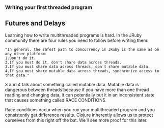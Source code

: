 ### Writing your first threaded program

## Futures and Delays

Learning how to write multithreaded programs is hard. In the JRuby community there are four rules you need to follow before writing them:

    "In general, the safest path to concurrency in JRuby is the same as on any other platform:
    1.Don't do it.
    2.If you must do it, don't share data across threads.
    3.If you must share data across threads, don't share mutable data.
    4.If you must share mutable data across threads, synchronize access to that data."

3 and 4 talk about something called mutable data.  Mutable data is dangerous between threads because if you have more than one thread reading and changing data, it can potentially put it in an inconsistent state that causes something called RACE CONDITIONS.

Race conditions occur when you run your multithreaded program and you consistently get difference results.  Clojure inherently allows us to protect ourselves from this right off the bat.  We'll see more proof for this later.
